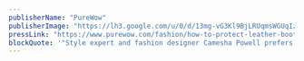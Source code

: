 ```yaml
---
publisherName: "PureWow"
publisherImage: "https://lh3.google.com/u/0/d/13mg-vG3Kl9BjLRUqmsWGUqIzhjSWfk_c"
pressLink: "https://www.purewow.com/fashion/how-to-protect-leather-booties-for-winter"
blockQuote: '"Style expert and fashion designer Camesha Powell prefers to invest in leather and suede pieces that will last for years rather than toss lesser-quality items every season."'
---
```

